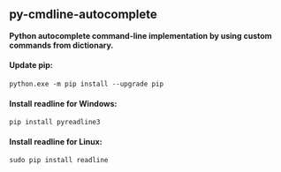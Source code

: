 ## py-cmdline-autocomplete

**Python autocomplete command-line implementation by using custom commands from dictionary.**

#### Update pip:
```python.exe -m pip install --upgrade pip```

#### Install readline for Windows:
```pip install pyreadline3```

#### Install readline for Linux:
```sudo pip install readline```
